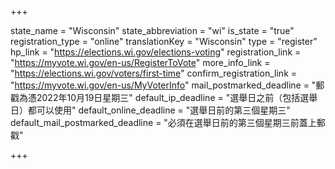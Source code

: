 +++

state_name = "Wisconsin"
state_abbreviation = "wi"
is_state = "true"
registration_type = "online"
translationKey = "Wisconsin"
type = "register"
hp_link = "https://elections.wi.gov/elections-voting"
registration_link = "https://myvote.wi.gov/en-us/RegisterToVote"
more_info_link = "https://elections.wi.gov/voters/first-time"
confirm_registration_link = "https://myvote.wi.gov/en-us/MyVoterInfo"
mail_postmarked_deadline = "郵戳為憑2022年10月19日星期三"
default_ip_deadline = "選舉日之前（包括選舉日）都可以使用"
default_online_deadline = "選舉日前的第三個星期三"
default_mail_postmarked_deadline = "必須在選舉日前的第三個星期三前蓋上郵戳"

+++